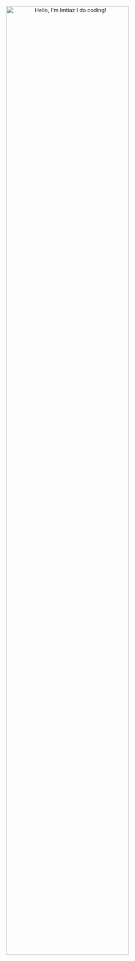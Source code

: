 <p align="center"><a href="https://anuraghazra.github.io"><img width="80%" alt="Hello, I'm Imtiaz I do coding!" src="./assets/gh-readme-header.png" /></a></p>
